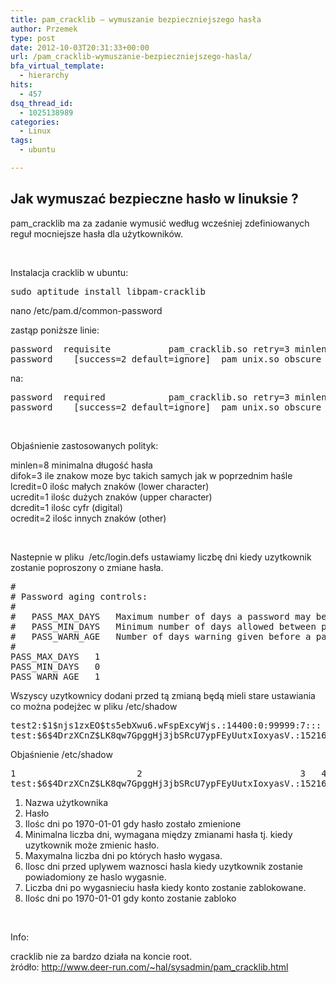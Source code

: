 ```yaml
---
title: pam_cracklib – wymuszanie bezpieczniejszego hasła
author: Przemek
type: post
date: 2012-10-03T20:31:33+00:00
url: /pam_cracklib-wymuszanie-bezpieczniejszego-hasla/
bfa_virtual_template:
  - hierarchy
hits:
  - 457
dsq_thread_id:
  - 1025138989
categories:
  - Linux
tags:
  - ubuntu

---
```

## Jak wymuszać bezpieczne hasło w linuksie ?

<!--more-->

pam_cracklib ma za zadanie wymusić według wcześniej zdefiniowanych reguł mocniejsze hasła dla użytkowników.

&nbsp;

Instalacja cracklib w ubuntu:

<pre class="lang:default highlight:0 decode:true">sudo aptitude install libpam-cracklib</pre>

nano /etc/pam.d/common-password

zastąp poniższe linie:

<pre class="lang:default highlight:0 decode:true">password	requisite			pam_cracklib.so retry=3 minlen=8 difok=3 
password	[success=2 default=ignore]	pam_unix.so obscure use_authtok try_first_pass sha512</pre>

na:

<pre class="lang:default highlight:0 decode:true">password	required			pam_cracklib.so retry=3 minlen=8 difok=3 lcredit=0 ucredit=1 dcredit=1 ocredit=2
password	[success=2 default=ignore]	pam_unix.so obscure use_authtok try_first_pass sha512</pre>

&nbsp;

Objaśnienie zastosowanych polityk:

minlen=8 minimalna długość hasła  
difok=3 ile znakow moze byc takich samych jak w poprzednim haśle  
lcredit=0 ilośc małych znaków (lower character)  
ucredit=1 ilośc dużych znaków (upper character)  
dcredit=1 ilośc cyfr (digital)  
ocredit=2 ilośc innych znaków (other)

&nbsp;

Nastepnie w pliku  /etc/login.defs ustawiamy liczbę dni kiedy uzytkownik zostanie poproszony o zmiane hasła.

<pre class="lang:default highlight:0 decode:true">#
# Password aging controls:
#
#	PASS_MAX_DAYS	Maximum number of days a password may be used.
#	PASS_MIN_DAYS	Minimum number of days allowed between password changes.
#	PASS_WARN_AGE	Number of days warning given before a password expires.
#
PASS_MAX_DAYS	1
PASS_MIN_DAYS	0
PASS_WARN_AGE	1</pre>

Wszyscy uzytkownicy dodani przed tą zmianą będą mieli stare ustawiania co można podejżec w pliku /etc/shadow

<pre class="lang:default highlight:0 decode:true">test2:$1$njs1zxEO$ts5ebXwu6.wFspExcyWjs.:14400:0:99999:7:::
test:$6$4DrzXCnZ$LK8qw7GpggHj3jbSRcU7ypFEyUutxIoxyasV.:15216:0:1</pre>

Objaśnienie /etc/shadow

<pre class="lang:default highlight:0 decode:true">1                       2                              3   4 5 6 7 8
test:$6$4DrzXCnZ$LK8qw7GpggHj3jbSRcU7ypFEyUutxIoxyasV.:15216:0:1:1:5:6:</pre>

1. Nazwa użytkownika  
2. Hasło  
3. Ilośc dni po 1970-01-01 gdy hasło zostało zmienione  
4. Minimalna liczba dni, wymagana między zmianami hasła tj. kiedy uzytkownik może zmienic hasło.  
5. Maxymalna liczba dni po których hasło wygasa.  
6. Ilosc dni przed uplywem waznosci hasla kiedy uzytkownik zostanie powiadomiony ze haslo wygasnie.  
7. Liczba dni po wygasnieciu hasła kiedy konto zostanie zablokowane.  
8. Ilośc dni po 1970-01-01 gdy konto zostanie zabloko

&nbsp;

Info:

cracklib nie za bardzo działa na koncie root.  
żródło: <a href="http://www.deer-run.com/~hal/sysadmin/pam_cracklib.html" target="_blank">http://www.deer-run.com/~hal/sysadmin/pam_cracklib.html</a>

&nbsp;

&nbsp;

&nbsp;

&nbsp;